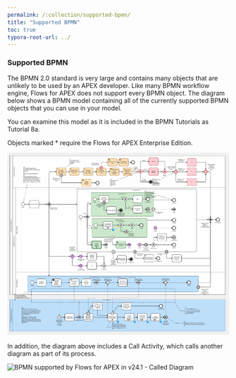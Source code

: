 ```yaml
---
permalink: /:collection/supported-bpmn/
title: "Supported BPMN"
toc: true
typora-root-url: ../
---
```

### Supported BPMN

The BPMN 2.0 standard is very large and contains many objects that are unlikely to be used by an APEX developer.  Like many BPMN workflow engine, Flows for APEX does not support every BPMN object.  The diagram below shows a BPMN model containing all of the currently supported BPMN objects that you can use in your model.

You can examine this model as it is included in the BPMN Tutorials as Tutorial 8a.

Objects marked * require the Flows for APEX Enterprise Edition.

![BPMN supported by Flows for APEX in v25.1](/assets/images/FlowsForAPEXv25-1FullSyntax.png "BPMN Supported by Flows for APEX v24.1")

In addition, the diagram above includes a Call Activity, which calls another diagram as part of its process.

![BPMN supported by Flows for APEX in v24.1 - Called Diagram](/assets/images/FlowsForAPEXv22-2FullSyntaxB.png "BPMN Supported by Flows for APEX v22.2 - includes a called diagram")
